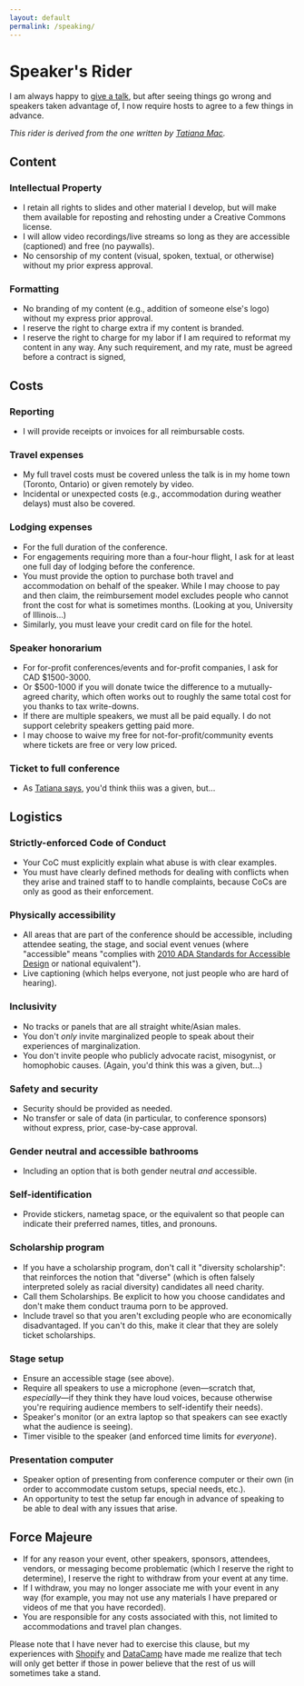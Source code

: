 ```yaml
---
layout: default
permalink: /speaking/
---
```


# Speaker's Rider

I am always happy to [give a talk]({{site.github.url}}/talks/),
but after seeing things go wrong and speakers taken advantage of,
I now require hosts to agree to a few things in advance.

*This rider is derived from the one written by [Tatiana Mac][tatiana].*

## Content

### Intellectual Property

- I retain all rights to slides and other material I develop,
  but will make them available for reposting and rehosting under a Creative Commons license.
- I will allow video recordings/live streams so long as they are accessible (captioned)
  and free (no paywalls).
- No censorship of my content (visual, spoken, textual, or otherwise) without my prior express approval.

### Formatting

- No branding of my content (e.g., addition of someone else's logo) without my express prior approval.
- I reserve the right to charge extra if my content is branded.
- I reserve the right to charge for my labor if I am required to reformat my content in any way.
  Any such requirement, and my rate, must be agreed before a contract is signed,

## Costs

### Reporting

- I will provide receipts or invoices for all reimbursable costs.

### Travel expenses

- My full travel costs must be covered unless the talk is in my home town (Toronto, Ontario) or given remotely by video.
- Incidental or unexpected costs (e.g., accommodation during weather delays) must also be covered.

### Lodging expenses

- For the full duration of the conference.
- For engagements requiring more than a four-hour flight, I ask for at least one full day of lodging before the conference.
- You must provide the option to purchase both travel and accommodation on behalf of the speaker.
  While I may choose to pay and then claim,
  the reimbursement model excludes people who cannot front the cost for what is sometimes months.
  (Looking at you, University of Illinois...)
- Similarly, you must leave your credit card on file for the hotel.

### Speaker honorarium

- For for-profit conferences/events and for-profit companies, I ask for CAD $1500-3000.
- Or $500-1000 if you will donate twice the difference to a mutually-agreed charity,
  which often works out to roughly the same total cost for you thanks to tax write-downs.
- If there are multiple speakers, we must all be paid equally.
  I do not support celebrity speakers getting paid more.
- I may choose to waive my free for not-for-profit/community events where tickets are free or very low priced.

### Ticket to full conference

- As [Tatiana says][tatiana], you'd think thiis was a given, but...

## Logistics

### Strictly-enforced Code of Conduct

- Your CoC must explicitly explain what abuse is with clear examples.
- You must have clearly defined methods for dealing with conflicts when they arise
  and trained staff to to handle complaints,
  because CoCs are only as good as their enforcement.

### Physically accessibility

- All areas that are part of the conference should be accessible,
  including attendee seating,
  the stage,
  and social event venues
  (where "accessible" means "complies with [2010 ADA Standards for Accessible Design][ada] or national equivalent").
- Live captioning (which helps everyone, not just people who are hard of hearing).

### Inclusivity

- No tracks or panels that are all straight white/Asian males.
- You don't *only* invite marginalized people to speak about their experiences of marginalization.
- You don't invite people who publicly advocate racist, misogynist, or homophobic causes.
  (Again, you'd think this was a given, but...)

### Safety and security

- Security should be provided as needed.
- No transfer or sale of data (in particular, to conference sponsors) without express, prior, case-by-case approval.

### Gender neutral and accessible bathrooms

- Including an option that is both gender neutral *and* accessible.

### Self-identification

- Provide stickers, nametag space, or the equivalent
  so that people can indicate their preferred names, titles, and pronouns.

### Scholarship program

- If you have a scholarship program, don't call it "diversity scholarship":
  that reinforces the notion that "diverse" (which is often falsely interpreted solely as racial diversity) candidates all need charity.
- Call them Scholarships.
  Be explicit to how you choose candidates and don't make them conduct trauma porn to be approved.
- Include travel so that you aren't excluding people who are economically disadvantaged.
  If you can't do this, make it clear that they are solely ticket scholarships.

### Stage setup

- Ensure an accessible stage (see above).
- Require all speakers to use a microphone
  (even—scratch that, *especially*—if they think they have loud voices,
  because otherwise you're requiring audience members to self-identify their needs).
- Speaker's monitor (or an extra laptop so that speakers can see exactly what the audience is seeing).
- Timer visible to the speaker (and enforced time limits for *everyone*).

### Presentation computer

- Speaker option of presenting from conference computer or their own
  (in order to accommodate custom setups, special needs, etc.).
- An opportunity to test the setup far enough in advance of speaking
  to be able to deal with any issues that arise.

## Force Majeure

- If for any reason your event, other speakers, sponsors, attendees, vendors, or messaging become problematic
  (which I reserve the right to determine),
  I reserve the right to withdraw from your event at any time.
- If I withdraw,
  you may no longer associate me with your event in any way
  (for example, you may not use any materials I have prepared or videos of me that you have recorded).
- You are responsible for any costs associated with this,
  not limited to accommodations and travel plan changes.

Please note that I have never had to exercise this clause,
but my experiences with [Shopify][shopify] and [DataCamp][datacamp] have made me realize that
tech will only get better if those in power believe that the rest of us will sometimes take a stand.

[ada]: https://www.ada.gov/regs2010/2010ADAStandards/2010ADAstandards.htm
[datacamp]: {{site.github.url}}/2019/04/15/an-exchange-with-datacamp.html
[shopify]: {{site.github.url}}/2018/05/06/cigarettes-and-shopify.html
[tatiana]: https://gist.github.com/tatianamac/493ca668ee7f7c07a5b282f6d9132552
